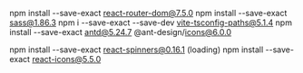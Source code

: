 npm install --save-exact react-router-dom@7.5.0
npm install --save-exact sass@1.86.3
npm i --save-exact --save-dev vite-tsconfig-paths@5.1.4
npm install --save-exact antd@5.24.7 @ant-design/icons@6.0.0

npm install --save-exact react-spinners@0.16.1 (loading)
npm install --save-exact react-icons@5.5.0